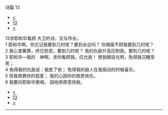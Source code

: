 ﻿





 诗篇 13




* [<](bible/PSA012.md)
* [13](bible/PSA.md)
* [>](bible/PSA014.md)



 
13求耶和华看顾 大卫的诗，交与伶长。  
1 耶和华啊，你忘记我要到几时呢？要到永远吗？ 你掩面不顾我要到几时呢？  
2 我心里筹算，终日愁苦，要到几时呢？ 我的仇敌升高压制我，要到几时呢？     
3 耶和华—我的　神啊，求你看顾我，应允我！ 使我眼目光明，免得我沉睡至死；  
4 免得我的仇敌说：我胜了他； 免得我的敌人在我摇动的时候喜乐。     
5 但我倚靠你的慈爱； 我的心因你的救恩快乐。  
6 我要向耶和华歌唱， 因他用厚恩待我。 
* [<](bible/PSA012.md)
* [13](bible/PSA.md)
* [>](bible/PSA014.md)





---









